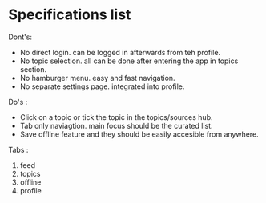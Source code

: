 # Specifications list

Dont's:

- No direct login. can be logged in afterwards from teh profile.
- No topic selection. all can be done after entering the app in topics section.
- No hamburger menu. easy and fast navigation.
- No separate settings page. integrated into profile.

 Do's :

- Click on a topic or tick the topic in the topics/sources hub.
- Tab only naviagtion. main focus should be the curated list.
- Save offline feature and they should be easily accesible from anywhere.



Tabs :

1. feed
2. topics
3. offline
4. profile
